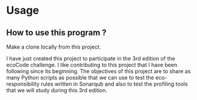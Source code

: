 Usage
=====

How to use this program ?
-------------------------

Make a clone locally from this project.

I have just created this project to participate in the 3rd edition of the ecoCode challenge.
I like contributing to this project that I have been following since its beginning.
The objectives of this project are to share as many Python scripts as possible that we can use to test
the eco-responsibility rules written in Sonarqub and also to test the profiling tools that
we will study during this 3rd edition.
